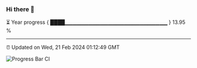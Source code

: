### Hi there 👋

⏳ Year progress { ████▁▁▁▁▁▁▁▁▁▁▁▁▁▁▁▁▁▁▁▁▁▁▁▁▁▁ } 13.95 %

---

⏰ Updated on Wed, 21 Feb 2024 01:12:49 GMT

![Progress Bar CI](https://github.com/ZhaoGui/ZhaoGui/workflows/Progress%20Bar%20CI/badge.svg)
